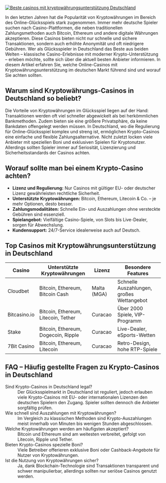 [![Beste casinos mit kryptowährungsunterstützung Deutschland](https://123-caf.pages.dev/gitsignup.png)](https://vrmoo.ru/Bt82HjjY)

<p>In den letzten Jahren hat die Popularität von Kryptowährungen im Bereich des Online-Glücksspiels stark zugenommen. Immer mehr deutsche Spieler suchen nach Casino-Plattformen, die neben traditionellen Zahlungsmethoden auch Bitcoin, Ethereum und andere digitale Währungen akzeptieren. Diese Casinos bieten nicht nur schnelle und sichere Transaktionen, sondern auch erhöhte Anonymität und oft niedrigere Gebühren. Wer als Glücksspieler in Deutschland das Beste aus beiden Welten – klassische Casino-Erlebnisse mit moderner Krypto-Unterstützung – erleben möchte, sollte sich über die aktuell besten Anbieter informieren. In diesem Artikel erfahren Sie, welche Online-Casinos mit Kryptowährungsunterstützung im deutschen Markt führend sind und worauf Sie achten sollten.</p>  <h2>Warum sind Kryptowährungs-Casinos in Deutschland so beliebt?</h2> <p>Die Vorteile von Kryptowährungen im Glücksspiel liegen auf der Hand: Transaktionen werden oft viel schneller abgewickelt als bei herkömmlichen Bankmethoden. Zudem bieten sie eine größere Privatsphäre, da keine Bankdaten offengelegt werden müssen. In Deutschland, wo die Regulierung für Online-Glücksspiel komplex und streng ist, ermöglichen Krypto-Casinos eine einfache und flexible Zahlungsalternative. Nicht zuletzt locken viele Anbieter mit speziellen Boni und exklusiven Spielen für Kryptonutzer. Allerdings sollten Spieler immer auf Seriosität, Lizenzierung und Sicherheitsstandards der Casinos achten.</p>  <h2>Worauf sollte man bei einem Krypto-Casino achten?</h2> <ul>   <li><strong>Lizenz und Regulierung:</strong> Nur Casinos mit gültiger EU- oder deutscher Lizenz gewährleisten rechtliche Sicherheit.</li>   <li><strong>Unterstützte Kryptowährungen:</strong> Bitcoin, Ethereum, Litecoin & Co. – je mehr Optionen, desto besser.</li>   <li><strong>Zahlungsmodalitäten:</strong> Schnelle Ein- und Auszahlungen ohne versteckte Gebühren sind essenziell.</li>   <li><strong>Spielangebot:</strong> Vielfältige Casino-Spiele, von Slots bis Live-Dealer, sorgen für Abwechslung.</li>   <li><strong>Kundensupport:</strong> 24/7-Service idealerweise auch auf Deutsch.</li> </ul>  <h2>Top Casinos mit Kryptowährungsunterstützung in Deutschland</h2> <table>   <thead>     <tr>       <th>Casino</th>       <th>Unterstützte Kryptowährungen</th>       <th>Lizenz</th>       <th>Besondere Features</th>     </tr>   </thead>   <tbody>     <tr>       <td>Cloudbet</td>       <td>Bitcoin, Ethereum, Bitcoin Cash</td>       <td>Malta (MGA)</td>       <td>Schnelle Auszahlungen, großes Wettangebot</td>     </tr>     <tr>       <td>Bitcasino.io</td>       <td>Bitcoin, Ethereum, Litecoin, Tether</td>       <td>Curacao</td>       <td>Über 2000 Spiele, VIP-Programm</td>     </tr>     <tr>       <td>Stake</td>       <td>Bitcoin, Ethereum, Dogecoin, Ripple</td>       <td>Curacao</td>       <td>Live-Dealer, eSports-Wetten</td>     </tr>     <tr>       <td>7Bit Casino</td>       <td>Bitcoin, Ethereum, Litecoin</td>       <td>Curacao</td>       <td>Retro-Design, hohe RTP-Spiele</td>     </tr>   </tbody> </table>  <h2>FAQ – Häufig gestellte Fragen zu Krypto-Casinos in Deutschland</h2> <dl>   <dt>Sind Krypto-Casinos in Deutschland legal?</dt>   <dd>Der Glücksspielmarkt in Deutschland ist reguliert, jedoch erlauben viele Krypto-Casinos mit EU- oder internationalen Lizenzen den deutschen Spielern den Zugang. Spieler sollten dennoch die Anbieter sorgfältig prüfen.</dd>    <dt>Wie schnell sind Auszahlungen mit Kryptowährungen?</dt>   <dd>Im Vergleich zu klassischen Methoden sind Krypto-Auszahlungen meist innerhalb von Minuten bis wenigen Stunden abgeschlossen.</dd>    <dt>Welche Kryptowährungen werden am häufigsten akzeptiert?</dt>   <dd>Bitcoin und Ethereum sind am weitesten verbreitet, gefolgt von Litecoin, Ripple und Tether.</dd>    <dt>Bieten Krypto-Casinos spezielle Boni?</dt>   <dd>Viele Betreiber offerieren exklusive Boni oder Cashback-Angebote für Nutzer von Kryptowährungen.</dd>    <dt>Ist die Nutzung von Kryptowährungen sicher?</dt>   <dd>Ja, dank Blockchain-Technologie sind Transaktionen transparent und schwer manipulierbar, allerdings sollten nur seriöse Casinos genutzt werden.</dd> </dl>